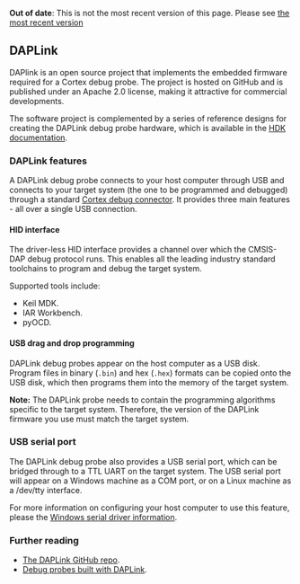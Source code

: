 <span class="warnings">**Out of date**: This is not the most recent version of this page. Please see [the most recent version](y)</span>
## DAPLink

DAPlink is an open source project that implements the embedded firmware required for a Cortex debug probe. The project is hosted on GitHub and is published under an Apache 2.0 license, making it attractive for commercial developments.

The software project is complemented by a series of reference designs for creating the DAPLink debug probe hardware, which is available in the <a href="/docs/v5.6/reference/contributing-tools.html#arm-mbed-hdk" target="_blank">HDK documentation</a>.

### DAPLink features

A DAPLink debug probe connects to your host computer through USB and connects to your target system (the one to be programmed and debugged) through a standard <a href="http://infocenter.arm.com/help/topic/com.arm.doc.faqs/attached/13634/cortex_debug_connectors.pdf" target="_blank">Cortex debug connector</a>. It provides three main features - all over a single USB connection.

#### HID interface

The driver-less HID interface provides a channel over which the CMSIS-DAP debug protocol runs. This enables all the leading industry standard toolchains to program and debug the target system.

Supported tools include:

- Keil MDK.
- IAR Workbench.
- pyOCD.

#### USB drag and drop programming

DAPLink debug probes appear on the host computer as a USB disk. Program files in binary (`.bin`) and hex (`.hex`) formats can be copied onto the USB disk, which then programs them into the memory of the target system.

<span class="notes">**Note:** The DAPLink probe needs to contain the programming algorithms specific to the target system. Therefore, the version of the DAPLink firmware you use must match the target system.</span>

### USB serial port

The DAPLink debug probe also provides a USB serial port, which can be bridged through to a TTL UART on the target system.
The USB serial port will appear on a Windows machine as a COM port, or on a Linux machine as a /dev/tty interface.

For more information on configuring your host computer to use this feature, please the <a href="/docs/v5.6/tutorials/windows-serial-driver.html" target="_blank">Windows serial driver information</a>.

### Further reading

- <a href="https://github.com/ARMmbed/DAPLink/blob/master/README.md" target="_blank">The DAPLink GitHub repo</a>.
- <a href="https://os.mbed.com/platforms/SWDAP-LPC11U35" target="_blank">Debug probes built with DAPLink</a>.
